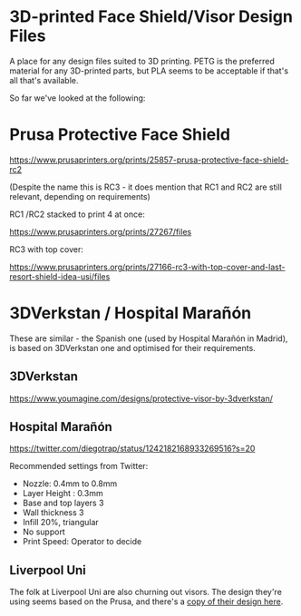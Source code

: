 # 3D-printed Face Shield/Visor Design Files

A place for any design files suited to 3D printing.  PETG is the preferred material for any 3D-printed parts, but PLA seems to be acceptable if that's all that's available.

So far we've looked at the following:

# Prusa Protective Face Shield

https://www.prusaprinters.org/prints/25857-prusa-protective-face-shield-rc2 

(Despite the name this is RC3 - it does mention that RC1 and RC2 are still relevant, depending on requirements)

RC1 /RC2 stacked to print 4 at once:

https://www.prusaprinters.org/prints/27267/files

RC3 with top cover:

https://www.prusaprinters.org/prints/27166-rc3-with-top-cover-and-last-resort-shield-idea-usi/files


# 3DVerkstan / Hospital Marañón

These are similar - the Spanish one (used by Hospital Marañón in Madrid), is based on 3DVerkstan one and optimised for their requirements.

## 3DVerkstan

https://www.youmagine.com/designs/protective-visor-by-3dverkstan/

## Hospital Marañón

https://twitter.com/diegotrap/status/1242182168933269516?s=20

Recommended settings from Twitter:

- Nozzle:  0.4mm to 0.8mm
- Layer Height : 0.3mm
- Base and top layers 3
- Wall thickness 3
- Infill 20%, triangular
- No support
- Print Speed: Operator to decide

## Liverpool Uni

The folk at Liverpool Uni are also churning out visors.  The design they're using seems based on the Prusa, and there's a [copy of their design here](LiverpoolUni/).

